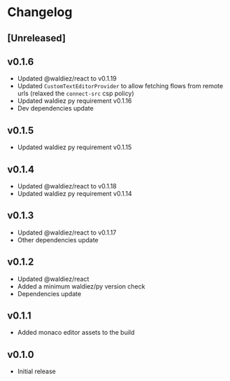 # Changelog

## [Unreleased]

## v0.1.6

- Updated @waldiez/react to v0.1.19
- Updated `CustomTextEditorProvider` to allow fetching flows from remote urls (relaxed the `connect-src` csp  policy)
- Updated waldiez py requirement v0.1.16
- Dev dependencies update

## v0.1.5

- Updated waldiez py requirement v0.1.15

## v0.1.4

- Updated @waldiez/react to v0.1.18
- Updated waldiez py requirement v0.1.14

## v0.1.3

- Updated @waldiez/react to v0.1.17
- Other dependencies update

## v0.1.2

- Updated @waldiez/react
- Added a minimum waldiez/py version check
- Dependencies update

## v0.1.1

- Added monaco editor assets to the build

## v0.1.0

- Initial release
